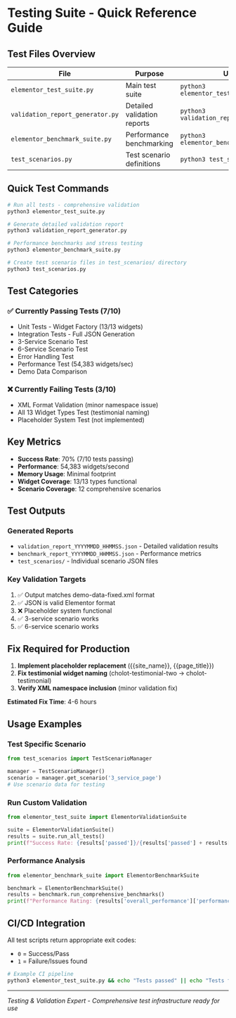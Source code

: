 # Testing Suite - Quick Reference Guide

## Test Files Overview

| File | Purpose | Usage |
|------|---------|-------|
| `elementor_test_suite.py` | Main test suite | `python3 elementor_test_suite.py` |
| `validation_report_generator.py` | Detailed validation reports | `python3 validation_report_generator.py` |
| `elementor_benchmark_suite.py` | Performance benchmarking | `python3 elementor_benchmark_suite.py` |
| `test_scenarios.py` | Test scenario definitions | `python3 test_scenarios.py` |

## Quick Test Commands

```bash
# Run all tests - comprehensive validation
python3 elementor_test_suite.py

# Generate detailed validation report
python3 validation_report_generator.py

# Performance benchmarks and stress testing  
python3 elementor_benchmark_suite.py

# Create test scenario files in test_scenarios/ directory
python3 test_scenarios.py
```

## Test Categories

### ✅ Currently Passing Tests (7/10)
- Unit Tests - Widget Factory (13/13 widgets)
- Integration Tests - Full JSON Generation
- 3-Service Scenario Test
- 6-Service Scenario Test  
- Error Handling Test
- Performance Test (54,383 widgets/sec)
- Demo Data Comparison

### ❌ Currently Failing Tests (3/10)
- XML Format Validation (minor namespace issue)
- All 13 Widget Types Test (testimonial naming)
- Placeholder System Test (not implemented)

## Key Metrics

- **Success Rate**: 70% (7/10 tests passing)
- **Performance**: 54,383 widgets/second
- **Memory Usage**: Minimal footprint
- **Widget Coverage**: 13/13 types functional
- **Scenario Coverage**: 12 comprehensive scenarios

## Test Outputs

### Generated Reports
- `validation_report_YYYYMMDD_HHMMSS.json` - Detailed validation results
- `benchmark_report_YYYYMMDD_HHMMSS.json` - Performance metrics
- `test_scenarios/` - Individual scenario JSON files

### Key Validation Targets
1. ✅ Output matches demo-data-fixed.xml format
2. ✅ JSON is valid Elementor format  
3. ❌ Placeholder system functional
4. ✅ 3-service scenario works
5. ✅ 6-service scenario works

## Fix Required for Production

1. **Implement placeholder replacement** ({{site_name}}, {{page_title}})
2. **Fix testimonial widget naming** (cholot-testimonial-two → cholot-testimonial)
3. **Verify XML namespace inclusion** (minor validation fix)

**Estimated Fix Time**: 4-6 hours

## Usage Examples

### Test Specific Scenario
```python
from test_scenarios import TestScenarioManager

manager = TestScenarioManager()
scenario = manager.get_scenario('3_service_page')
# Use scenario data for testing
```

### Run Custom Validation
```python  
from elementor_test_suite import ElementorValidationSuite

suite = ElementorValidationSuite()
results = suite.run_all_tests()
print(f"Success Rate: {results['passed']}/{results['passed'] + results['failed']}")
```

### Performance Analysis
```python
from elementor_benchmark_suite import ElementorBenchmarkSuite

benchmark = ElementorBenchmarkSuite()  
results = benchmark.run_comprehensive_benchmarks()
print(f"Performance Rating: {results['overall_performance']['performance_rating']}")
```

## CI/CD Integration

All test scripts return appropriate exit codes:
- `0` = Success/Pass
- `1` = Failure/Issues found

```bash
# Example CI pipeline
python3 elementor_test_suite.py && echo "Tests passed" || echo "Tests failed"
```

---
*Testing & Validation Expert - Comprehensive test infrastructure ready for use*